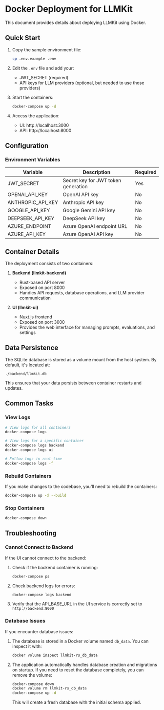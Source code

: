 # Docker Deployment for LLMKit

This document provides details about deploying LLMKit using Docker.

## Quick Start

1. Copy the sample environment file:
   ```bash
   cp .env.example .env
   ```

2. Edit the `.env` file and add your:
   - JWT_SECRET (required)
   - API keys for LLM providers (optional, but needed to use those providers)

3. Start the containers:
   ```bash
   docker-compose up -d
   ```

4. Access the application:
   - UI: http://localhost:3000
   - API: http://localhost:8000

## Configuration

### Environment Variables

| Variable | Description | Required |
|----------|-------------|----------|
| JWT_SECRET | Secret key for JWT token generation | Yes |
| OPENAI_API_KEY | OpenAI API key | No |
| ANTHROPIC_API_KEY | Anthropic API key | No |
| GOOGLE_API_KEY | Google Gemini API key | No |
| DEEPSEEK_API_KEY | DeepSeek API key | No |
| AZURE_ENDPOINT | Azure OpenAI endpoint URL | No |
| AZURE_API_KEY | Azure OpenAI API key | No |

## Container Details

The deployment consists of two containers:

1. **Backend (llmkit-backend)**
   - Rust-based API server
   - Exposed on port 8000
   - Handles API requests, database operations, and LLM provider communication

2. **UI (llmkit-ui)**
   - Nuxt.js frontend
   - Exposed on port 3000
   - Provides the web interface for managing prompts, evaluations, and settings

## Data Persistence

The SQLite database is stored as a volume mount from the host system. By default, it's located at:
```
./backend/llmkit.db
```

This ensures that your data persists between container restarts and updates.

## Common Tasks

### View Logs

```bash
# View logs for all containers
docker-compose logs

# View logs for a specific container
docker-compose logs backend
docker-compose logs ui

# Follow logs in real-time
docker-compose logs -f
```

### Rebuild Containers

If you make changes to the codebase, you'll need to rebuild the containers:

```bash
docker-compose up -d --build
```

### Stop Containers

```bash
docker-compose down
```

## Troubleshooting

### Cannot Connect to Backend

If the UI cannot connect to the backend:

1. Check if the backend container is running:
   ```bash
   docker-compose ps
   ```

2. Check backend logs for errors:
   ```bash
   docker-compose logs backend
   ```

3. Verify that the API_BASE_URL in the UI service is correctly set to `http://backend:8000`

### Database Issues

If you encounter database issues:

1. The database is stored in a Docker volume named `db_data`. You can inspect it with:
   ```bash
   docker volume inspect llmkit-rs_db_data
   ```

2. The application automatically handles database creation and migrations on startup. 
   If you need to reset the database completely, you can remove the volume:
   ```bash
   docker-compose down
   docker volume rm llmkit-rs_db_data
   docker-compose up -d
   ```

   This will create a fresh database with the initial schema applied.